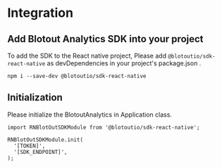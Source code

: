 # Integration

## Add Blotout Analytics SDK into your project

To add the SDK to the React native project, Please add `@blotoutio/sdk-react-native` as devDependencies in your project's package.json .

`npm i --save-dev @blotoutio/sdk-react-native`


## Initialization
 Please initialize the BlotoutAnalytics in Application class.

```React Native
import RNBlotOutSDKModule from '@blotoutio/sdk-react-native';

RNBlotOutSDKModule.init(
  '[TOKEN]',
  '[SDK_ENDPOINT]',
);
```
